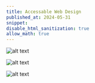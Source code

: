 ```yaml
---
title: Accessable Web Design
published_at: 2024-05-31
snippet: 
disable_html_sanitization: true
allow_math: true
---
```


![alt text](png/ColorContrast.png)

![alt text](png/GridSystem.png)

![alt text](png/MobileGrid.png)